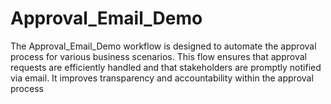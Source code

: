 # Approval_Email_Demo
The Approval_Email_Demo workflow is designed to automate the approval process for various business scenarios. This flow ensures that approval requests are efficiently handled and that stakeholders are promptly notified via email. It improves transparency and accountability within the approval process

